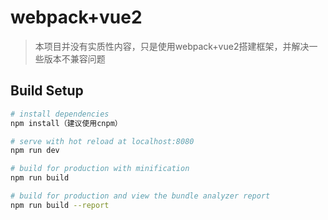 # webpack+vue2

> 本项目并没有实质性内容，只是使用webpack+vue2搭建框架，并解决一些版本不兼容问题

## Build Setup

``` bash
# install dependencies
npm install（建议使用cnpm）

# serve with hot reload at localhost:8080
npm run dev

# build for production with minification
npm run build

# build for production and view the bundle analyzer report
npm run build --report
```
